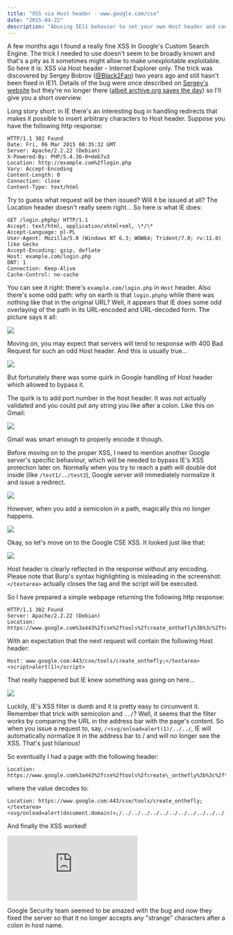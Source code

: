 ```yaml
---
title: "XSS via Host header - www.google.com/cse"
date: "2015-04-22"
description: "Abusing IE11 behavior to set your own Host header and conduct XSS"
---
```


A few months ago I found a really fine XSS in Google's Custom Search Engine. The trick I needed to use doesn't seem to be broadly known and that's a pity as it sometimes might allow to make unexploitable exploitable. So here it is: XSS via Host header - Internet Explorer only. The trick was discovered by Sergey Bobrov ([@Black2Fan](https://twitter.com/black2fan)) two years ago and still hasn't been fixed in IE11. Details of the bug were once described on [Sergey's website](http://blackfan.ru/) but they're no longer there ([albeit archive.org saves the day](https://web.archive.org/web/20131107024350/http://blackfan.ru/)) so I'll give you a short overview.

Long story short: in IE there's an interesting bug in handling redirects that makes it possible to insert arbitrary characters to Host header. Suppose you have the following http response:

```http
HTTP/1.1 302 Found
Date: Fri, 06 Mar 2015 08:35:32 GMT
Server: Apache/2.2.22 (Debian)
X-Powered-By: PHP/5.4.36-0+deb7u3
Location: http://example.com%2flogin.php
Vary: Accept-Encoding
Content-Length: 0
Connection: close
Content-Type: text/html
```

Try to guess what request will be then issued? Will it be issued at all? The Location header doesn't really seem right... So here is what IE does:

```http
GET /login.phphp/ HTTP/1.1
Accept: text/html, application/xhtml+xml, \*/\*
Accept-Language: pl-PL
User-Agent: Mozilla/5.0 (Windows NT 6.3; WOW64; Trident/7.0; rv:11.0) like Gecko
Accept-Encoding: gzip, deflate
Host: example.com/login.php
DNT: 1
Connection: Keep-Alive
Cache-Control: no-cache
```

You can see it right: there's `example.com/login.php` in `Host` header. Also there's some odd path: why on earth is that `login.phphp` while there was nothing like that in the original URL? Well, it appears that IE does some odd overlaying of the path in its URL-encoded and URL-decoded form. The picture says it all:

[![](http://2.bp.blogspot.com/-yW2M3szUNJo/VUOn54NFM2I/AAAAAAAAADg/FZt5DHuvzdc/s1600/cse1.png)](http://2.bp.blogspot.com/-yW2M3szUNJo/VUOn54NFM2I/AAAAAAAAADg/FZt5DHuvzdc/s1600/cse1.png)

Moving on, you may expect that servers will tend to response with 400 Bad Request for such an odd Host header. And this is usually true...

[![](http://2.bp.blogspot.com/-Njy27MOndXo/VUOoRHaYF9I/AAAAAAAAADo/5Hr1m_83mGQ/s1600/cse2.png)](http://2.bp.blogspot.com/-Njy27MOndXo/VUOoRHaYF9I/AAAAAAAAADo/5Hr1m_83mGQ/s1600/cse2.png)

But fortunately there was some quirk in Google handling of Host header which allowed to bypass it.

The quirk is to add port number in the host header. It was not actually validated and you could put any string you like after a colon. Like this on Gmail:

[![](http://3.bp.blogspot.com/-34vs47w9OpM/VUOo1Ku5k8I/AAAAAAAAADw/ik6z5kg54EQ/s1600/cse3.png)](http://3.bp.blogspot.com/-34vs47w9OpM/VUOo1Ku5k8I/AAAAAAAAADw/ik6z5kg54EQ/s1600/cse3.png)

Gmail was smart enough to properly encode it though.

Before moving on to the proper XSS, I need to mention another Google server's specific behaviour, which will be needed to bypass IE's XSS protection later on. Normally when you try to reach a path will double dot inside (like `/test1/../test2`), Google server will immediately normalize it and issue a redirect.

[![](http://1.bp.blogspot.com/-wmt2SUvNao0/VUOptO4FqSI/AAAAAAAAAD4/bqireeUb73c/s1600/cse4.png)](http://1.bp.blogspot.com/-wmt2SUvNao0/VUOptO4FqSI/AAAAAAAAAD4/bqireeUb73c/s1600/cse4.png)

However, when you add a semicolon in a path, magically this no longer happens.

[![](http://3.bp.blogspot.com/-sdOWcDpEQPc/VUOp-N7OpKI/AAAAAAAAAEA/xDGdggdYjtQ/s1600/cse5.png)](http://3.bp.blogspot.com/-sdOWcDpEQPc/VUOp-N7OpKI/AAAAAAAAAEA/xDGdggdYjtQ/s1600/cse5.png)

Okay, so let's move on to the Google CSE XSS. It looked just like that:

[![](http://4.bp.blogspot.com/-HDaXjphmWLU/VUOqi2D99mI/AAAAAAAAAEI/kwckhnI1Nq8/s1600/cse6.png)](http://4.bp.blogspot.com/-HDaXjphmWLU/VUOqi2D99mI/AAAAAAAAAEI/kwckhnI1Nq8/s1600/cse6.png)

Host header is clearly reflected in the response without any encoding. Please note that Burp's syntax highlighting is misleading in the screenshot: `</textarea>` actually closes the tag and the script will be executed.

So I have prepared a simple webpage returning the following http response:

```http
HTTP/1.1 302 Found
Server: Apache/2.2.22 (Debian)
Location: https://www.google.com%3a443%2fcse%2ftools%2fcreate_onthefly%3b%3c%2ftextarea%3e%3cscript%3ealert(1)%3c%2fscript%3e
```

With an expectation that the next request will contain the following Host header:

```http
Host: www.google.com:443/cse/tools/create_onthefly;</textarea><script>alert(1)</script>
```

That really happened but IE knew something was going on here...

[![](http://4.bp.blogspot.com/-8GuQq3Lizwc/VUOrU8jj_XI/AAAAAAAAAEQ/5GfWDCzVvW4/s1600/cse7.png)](http://4.bp.blogspot.com/-8GuQq3Lizwc/VUOrU8jj_XI/AAAAAAAAAEQ/5GfWDCzVvW4/s1600/cse7.png)

Luckily, IE's XSS filter is dumb and it is pretty easy to circumvent it. Remember that trick with semicolon and `../`? Well, it seems that the filter works by comparing the URL in the address bar with the page's content. So when you issue a request to, say, `/<svg/onload=alert(1)/../../`, IE will automatically normalize it in the address bar to / and will no longer see the XSS. That's just hilarious!

So eventually I had a page with the following header:

```http
Location: https://www.google.com%3a443%2fcse%2ftools%2fcreate\_onthefly%3b%3c%2ftextarea%3e%3csvg%2fonload%3dalert%28document%2edomain%29%3e%3b%2f%2e%2e%2f%2e%2e%2f%2e%2e%2f%2e%2e%2f%2e%2e%2f%2e%2e%2f%2e%2e%2f%2e%2e%2f%2e%2e%2f%2e%2e%2f%2e%2e%2f%2e%2e%2f%2e%2e%2f%2e%2e%2f
```

where the value decodes to:

```http
Location: https://www.google.com:443/cse/tools/create_onthefly;</textarea><svg/onload=alert(document.domain)>;/../../../../../../../../../../../../../../
```

And finally the XSS worked!

<iframe src="https://www.youtube.com/embed/9A44ERoAFkc" title="" frameborder="0" allow="accelerometer; autoplay; clipboard-write; encrypted-media; gyroscope; picture-in-picture" allowfullscreen></iframe>

Google Security team seemed to be amazed with the bug and now they fixed the server so that it no longer accepts any "strange" characters after a colon in host name.
